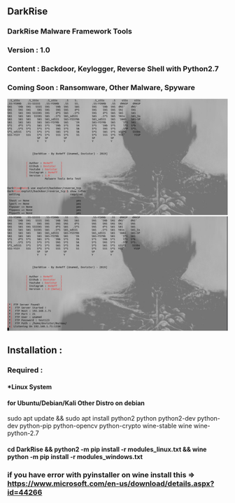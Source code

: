 ## DarkRise
### DarkRise Malware Framework Tools
### Version : 1.0
### Content : Backdoor, Keylogger, Reverse Shell with Python2.7
### Coming Soon : Ransomware, Other Malware, Spyware

![Image1](capture1.png)
![Image2](capture2.png)

## Installation :

### Required :
#### *Linux System

#### for Ubuntu/Debian/Kali Other Distro on debian
sudo apt update && sudo apt install python2 python python2-dev python-dev python-pip python-opencv python-crypto wine-stable wine wine-python-2.7

#### cd DarkRise && python2 -m pip install -r modules_linux.txt && wine python -m pip install -r modules_windows.txt

### if you have error with pyinstaller on wine install this => https://www.microsoft.com/en-us/download/details.aspx?id=44266

